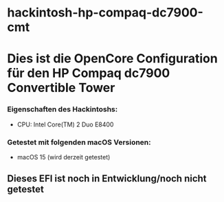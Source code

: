 # hackintosh-hp-compaq-dc7900-cmt
# Dies ist die OpenCore Configuration für den HP Compaq dc7900 Convertible Tower

### Eigenschaften des Hackintoshs:
- CPU: Intel Core(TM) 2 Duo E8400

### Getestet mit folgenden macOS Versionen:
- macOS 15 (wird derzeit getestet)

## Dieses EFI ist noch in Entwicklung/noch nicht getestet
